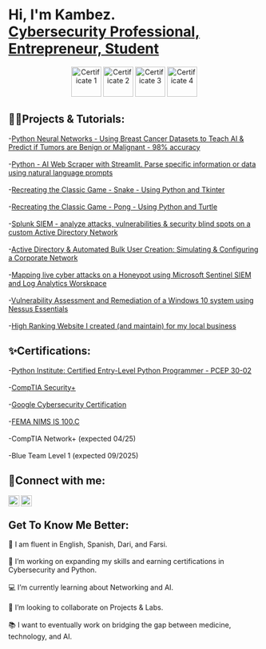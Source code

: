 <h1>Hi, I'm Kambez. <br/><a href="https://www.linkedin.com/in/KambezJ/">Cybersecurity Professional, Entrepreneur, Student</a></h1>

<p align="center">
  <img src="https://imgur.com/3ZgIOMC" alt="Certificate 1" width="60" height="60">
  <img src="assets/certificate2.png" alt="Certificate 2" width="60" height="60">
  <img src="assets/certificate3.png" alt="Certificate 3" width="60" height="60">
  <img src="assets/certificate4.png" alt="Certificate 4" width="60" height="60">
</p>

<h2>👨‍💻Projects & Tutorials:</h2>

-[Python Neural Networks - Using Breast Cancer Datasets to Teach AI & Predict if Tumors are Benign or Malignant - 98% accuracy](https://github.com/KambezJ/Breast-Cancer-Classification-using-Neural-Networks)
<br>
<br>
-[Python - AI Web Scraper with Streamlit. Parse specific information or data using natural language prompts](https://github.com/KambezJ/AI-Webscraper-on-Python)
<br>
<br>
-[Recreating the Classic Game - Snake - Using Python and Tkinter](https://github.com/KambezJ/Classic-Snake-Game-Python)
<br>
<br>
-[Recreating the Classic Game - Pong - Using Python and Turtle](https://github.com/KambezJ/Classic-Game-Pong-Python)
<br>
<br>
-[Splunk SIEM - analyze attacks, vulnerabilities & security blind spots on a custom Active Directory Network](https://github.com/KambezJ/Splunk-KaliLinux-AtomicRedTeam-ActiveDirectoryLab)
<br>
<br>
-[Active Directory & Automated Bulk User Creation: Simulating & Configuring a Corporate Network](https://github.com/KambezJ/ActiveDirectoryHomeLab)
<br>
<br>
-[Mapping live cyber attacks on a Honeypot using Microsoft Sentinel SIEM and Log Analytics Worskpace](https://github.com/KambezJ/Microsoft_Sentinel_Mapping_Cyber_Attacks)
<br>
<br>
-[Vulnerability Assessment and Remediation of a Windows 10 system using Nessus Essentials](https://github.com/KambezJ/Vulnerability-Management-using-Nessus)
<br>
<br>
-[High Ranking Website I created (and maintain) for my local business](https://afgautoglass.com/)


<h2>✨Certifications:</h2>

-[Python Institute: Certified Entry-Level Python Programmer - PCEP 30-02](https://imgur.com/NRuq9Pl)
<br>
<br>
-[CompTIA Security+](https://imgur.com/a/OlJA8ry)
<br>
<br>
-[Google Cybersecurity Certification](https://coursera.org/share/4858514cb2281c1b28d7adf7b27b4485)
<br>
<br>
-[FEMA NIMS IS 100.C](https://i.imgur.com/TkVjufJ)
<br>
<br>
-CompTIA Network+ (expected 04/25)
<br>
<br>
-Blue Team Level 1 (expected 09/2025)
<br>

<h2>🤳Connect with me:</h2>

[<img align="left" alt="KambezJalalyar | LinkedIn" width="22px" src="https://cdn.jsdelivr.net/npm/simple-icons@v3/icons/linkedin.svg" />][linkedin]
[<img align="left" alt="KambezJalalyar | Instagram" width="22px" src="https://cdn.jsdelivr.net/npm/simple-icons@v3/icons/instagram.svg" />][instagram]

[instagram]: https://www.instagram.com/kambezsadat/
[linkedin]: https://linkedin.com/in/kambezJ/
<br>

<h2>Get To Know Me Better:</h2>
💬 I am fluent in English, Spanish, Dari, and Farsi.
<BR>
<BR>
🔭 I’m working on expanding my skills and earning certifications in Cybersecurity and Python.
<BR>
<BR>
💻 I’m currently learning about Networking and AI.
<BR>
<BR>
🤝 I’m looking to collaborate on Projects & Labs.
<BR>
<BR>
📚 I want to eventually work on bridging the gap between medicine, technology, and AI.
<BR>
<BR>

